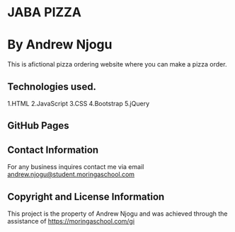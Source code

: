 # JABA PIZZA
# By Andrew Njogu
This is afictional pizza ordering website where you can make a pizza order.

## Technologies used.
1.HTML
2.JavaScript
3.CSS
4.Bootstrap
5.jQuery

## GitHub Pages

## Contact Information
For any business inquires contact me via email  andrew.njogu@student.moringaschool.com 

## Copyright and License Information
This project is the property of Andrew Njogu and was achieved through the assistance of https://moringaschool.com/gi